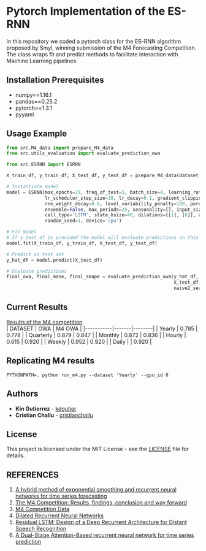 # Pytorch Implementation of the ES-RNN
In this repository we coded a pytorch class for the ES-RNN algorithm proposed by Smyl, winning submission of the M4 Forecasting Competition. The class wraps fit and predict methods to facilitate interaction with Machine Learning pipelines.

## Installation Prerequisites
* numpy==1.16.1
* pandas==0.25.2
* pytorch==1.3.1
* pyyaml

## Usage Example
```python
from src.M4_data import prepare_M4_data
from src.utils_evaluation import evaluate_prediction_owa

from src.ESRNN import ESRNN

X_train_df, y_train_df, X_test_df, y_test_df = prepare_M4_data(dataset_name='Yearly', num_obs=23000)

# Instantiate model
model = ESRNN(max_epochs=25, freq_of_test=5, batch_size=4, learning_rate=1e-4, per_series_lr_multip=0.8,
              lr_scheduler_step_size=10, lr_decay=0.1, gradient_clipping_threshold=50, 
              rnn_weight_decay=0.0, level_variability_penalty=100, percentile=50, training_percentile=50,
              ensemble=False, max_periods=25, seasonality=[], input_size=4, output_size=6,
              cell_type='LSTM', state_hsize=40, dilations=[[1], [6]], add_nl_layer=False,
              random_seed=1, device='cpu')

# Fit model
# If y_test_df is provided the model will evaluate predictions on this set every freq_test epochs
model.fit(X_train_df, y_train_df, X_test_df, y_test_df)

# Predict on test set
y_hat_df = model.predict(X_test_df)

# Evaluate predictions
final_owa, final_mase, final_smape = evaluate_prediction_owa(y_hat_df, y_train_df, 
                                                             X_test_df, y_test_df,
                                                             naive2_seasonality=1)
```

## Current Results
[Results of the M4 competition](https://www.researchgate.net/publication/325901666_The_M4_Competition_Results_findings_conclusion_and_way_forward).
<br/>
| DATASET   | OWA   | M4 OWA |
|-----------|-------|--------|
| Yearly    | 0.785 | 0.778  |
| Quarterly | 0.879 | 0.847  |
| Monthly   | 0.872 | 0.836  |
| Hourly    | 0.615 | 0.920  |
| Weekly    | 0.952 | 0.920  |
| Daily     |       | 0.920  |


## Replicating M4 results
```console
PYTHONPATH=. python run_m4.py --dataset 'Yearly' --gpu_id 0
```

## Authors
* **Kin Gutierrez** - [kdgutier](https://github.com/kdgutier)
* **Cristian Challu** - [cristianchallu](https://github.com/cristianchallu)

## License
This project is licensed under the MIT License - see the [LICENSE](https://github.com/kdgutier/esrnn_torch/blob/master/LICENSE) file for details.


## REFERENCES
1. [A hybrid method of exponential smoothing and recurrent neural networks for time series forecasting](https://www.sciencedirect.com/science/article/pii/S0169207019301153)
2. [The M4 Competition: Results, findings, conclusion and way forward](https://www.researchgate.net/publication/325901666_The_M4_Competition_Results_findings_conclusion_and_way_forward)
3. [M4 Competition Data](https://github.com/M4Competition/M4-methods/tree/master/Dataset)
4. [Dilated Recurrent Neural Networks](https://papers.nips.cc/paper/6613-dilated-recurrent-neural-networks.pdf)
5. [Residual LSTM: Design of a Deep Recurrent Architecture for Distant Speech Recognition](https://arxiv.org/abs/1701.03360)
6. [A Dual-Stage Attention-Based recurrent neural network for time series prediction](https://arxiv.org/abs/1704.02971)

